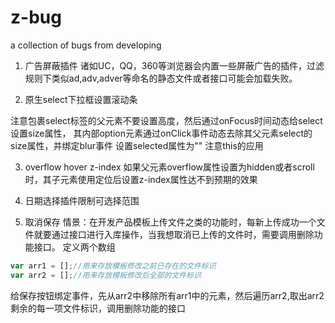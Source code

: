 # z-bug
a collection of bugs from developing

1. 广告屏蔽插件
诸如UC，QQ，360等浏览器会内置一些屏蔽广告的插件，过滤规则下类似ad,adv,adver等命名的静态文件或者接口可能会加载失败。

2. 原生select下拉框设置滚动条

注意包裹select标签的父元素不要设置高度，然后通过onFocus时间动态给select设置size属性，
其内部option元素通过onClick事件动态去除其父元素select的size属性，并绑定blur事件
设置selected属性为""
注意this的应用

3. overflow hover z-index
如果父元素overflow属性设置为hidden或者scroll时，其子元素使用定位后设置z-index属性达不到预期的效果

4. 日期选择插件限制可选择范围

5. 取消保存
情景：在开发产品模板上传文件之类的功能时，每新上传成功一个文件就要通过接口进行入库操作，当我想取消已上传的文件时，需要调用删除功能接口。
定义两个数组
```js
var arr1 = [];//用来存放模板修改之前已存在的文件标识
var arr2 = [];//用来存放模板修改后全部的文件标识
```
给保存按钮绑定事件，先从arr2中移除所有arr1中的元素，然后遍历arr2,取出arr2剩余的每一项文件标识，调用删除功能的接口
